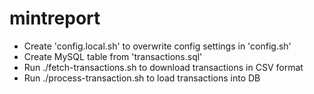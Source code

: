 mintreport
==========
  - Create 'config.local.sh' to overwrite config settings in 'config.sh'
  - Create MySQL table from 'transactions.sql'
  - Run ./fetch-transactions.sh to download transactions in CSV format
  - Run ./process-transaction.sh to load transactions into DB
